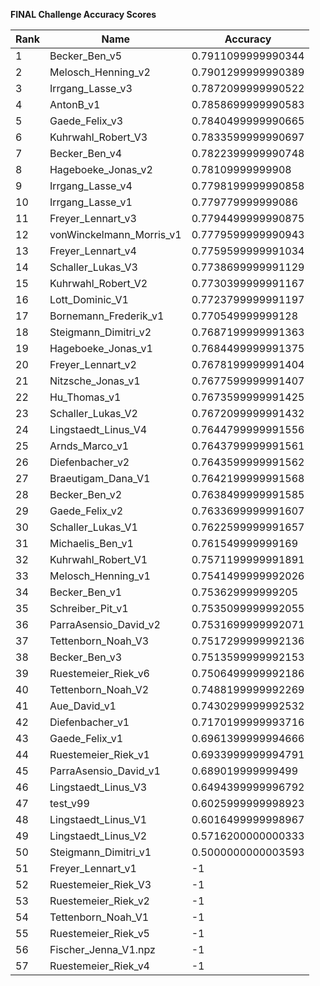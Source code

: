 **FINAL Challenge Accuracy Scores**



|Rank|Name|Accuracy|
|----|-----|---|
|1|Becker_Ben_v5|0.7911099999990344|
|2|Melosch_Henning_v2|0.7901299999990389|
|3|Irrgang_Lasse_v3|0.7872099999990522|
|4|AntonB_v1|0.7858699999990583|
|5|Gaede_Felix_v3|0.7840499999990665|
|6|Kuhrwahl_Robert_V3|0.7833599999990697|
|7|Becker_Ben_v4|0.7822399999990748|
|8|Hageboeke_Jonas_v2|0.78109999999908|
|9|Irrgang_Lasse_v4|0.7798199999990858|
|10|Irrgang_Lasse_v1|0.779779999999086|
|11|Freyer_Lennart_v3|0.7794499999990875|
|12|vonWinckelmann_Morris_v1|0.7779599999990943|
|13|Freyer_Lennart_v4|0.7759599999991034|
|14|Schaller_Lukas_V3|0.7738699999991129|
|15|Kuhrwahl_Robert_V2|0.7730399999991167|
|16|Lott_Dominic_V1|0.7723799999991197|
|17|Bornemann_Frederik_v1|0.770549999999128|
|18|Steigmann_Dimitri_v2|0.7687199999991363|
|19|Hageboeke_Jonas_v1|0.7684499999991375|
|20|Freyer_Lennart_v2|0.7678199999991404|
|21|Nitzsche_Jonas_v1|0.7677599999991407|
|22|Hu_Thomas_v1|0.7673599999991425|
|23|Schaller_Lukas_V2|0.7672099999991432|
|24|Lingstaedt_Linus_V4|0.7644799999991556|
|25|Arnds_Marco_v1|0.7643799999991561|
|26|Diefenbacher_v2|0.7643599999991562|
|27|Braeutigam_Dana_V1|0.7642199999991568|
|28|Becker_Ben_v2|0.7638499999991585|
|29|Gaede_Felix_v2|0.7633699999991607|
|30|Schaller_Lukas_V1|0.7622599999991657|
|31|Michaelis_Ben_v1|0.761549999999169|
|32|Kuhrwahl_Robert_V1|0.7571199999991891|
|33|Melosch_Henning_v1|0.7541499999992026|
|34|Becker_Ben_v1|0.753629999999205|
|35|Schreiber_Pit_v1|0.7535099999992055|
|36|ParraAsensio_David_v2|0.7531699999992071|
|37|Tettenborn_Noah_V3|0.7517299999992136|
|38|Becker_Ben_v3|0.7513599999992153|
|39|Ruestemeier_Riek_v6|0.7506499999992186|
|40|Tettenborn_Noah_V2|0.7488199999992269|
|41|Aue_David_v1|0.7430299999992532|
|42|Diefenbacher_v1|0.7170199999993716|
|43|Gaede_Felix_v1|0.6961399999994666|
|44|Ruestemeier_Riek_v1|0.6933999999994791|
|45|ParraAsensio_David_v1|0.689019999999499|
|46|Lingstaedt_Linus_V3|0.6494399999996792|
|47|test_v99|0.6025999999998923|
|48|Lingstaedt_Linus_V1|0.6016499999998967|
|49|Lingstaedt_Linus_V2|0.5716200000000333|
|50|Steigmann_Dimitri_v1|0.5000000000003593|
|51|Freyer_Lennart_v1|-1|
|52|Ruestemeier_Riek_V3|-1|
|53|Ruestemeier_Riek_v2|-1|
|54|Tettenborn_Noah_V1|-1|
|55|Ruestemeier_Riek_v5|-1|
|56|Fischer_Jenna_V1.npz|-1|
|57|Ruestemeier_Riek_v4|-1|
